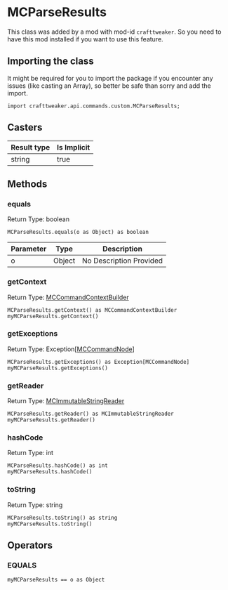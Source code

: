 # MCParseResults

This class was added by a mod with mod-id `crafttweaker`. So you need to have this mod installed if you want to use this feature.

## Importing the class

It might be required for you to import the package if you encounter any issues (like casting an Array), so better be safe than sorry and add the import.
```zenscript
import crafttweaker.api.commands.custom.MCParseResults;
```


## Casters

| Result type | Is Implicit |
|-------------|-------------|
| string | true |

## Methods

### equals

Return Type: boolean

```zenscript
MCParseResults.equals(o as Object) as boolean
```
| Parameter | Type | Description |
|-----------|------|-------------|
| o | Object | No Description Provided |
### getContext

Return Type: [MCCommandContextBuilder](/vanilla/api/commands/custom/MCCommandContextBuilder)

```zenscript
MCParseResults.getContext() as MCCommandContextBuilder
myMCParseResults.getContext()
```
### getExceptions

Return Type: Exception[[MCCommandNode](/vanilla/api/commands/custom/MCCommandNode)]

```zenscript
MCParseResults.getExceptions() as Exception[MCCommandNode]
myMCParseResults.getExceptions()
```
### getReader

Return Type: [MCImmutableStringReader](/vanilla/api/commands/custom/MCImmutableStringReader)

```zenscript
MCParseResults.getReader() as MCImmutableStringReader
myMCParseResults.getReader()
```
### hashCode

Return Type: int

```zenscript
MCParseResults.hashCode() as int
myMCParseResults.hashCode()
```
### toString

Return Type: string

```zenscript
MCParseResults.toString() as string
myMCParseResults.toString()
```

## Operators

### EQUALS

```zenscript
myMCParseResults == o as Object
```



